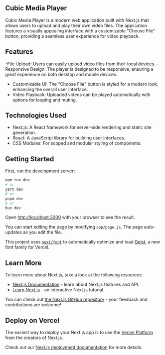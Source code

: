 ## Cubic Media Player

Cubic Media Player is a modern web application built with Next.js that allows users to upload and play their own video files. The application features a visually appealing interface with a customizable "Choose File" button, providing a seamless user experience for video playback.


## Features

-File Upload: Users can easily upload video files from their local devices.
-Responsive Design: The player is designed to be responsive, ensuring a great experience on both desktop and mobile devices.
- Customizable UI: The "Choose File" button is styled for a modern look, enhancing the overall user interface.
- Video Playback: Uploaded videos can be played automatically with options for looping and muting.

## Technologies Used
- Next.js: A React framework for server-side rendering and static site generation.
- React: A JavaScript library for building user interfaces.
- CSS Modules: For scoped and modular styling of components.


## Getting Started

First, run the development server:

```bash
npm run dev
# or
yarn dev
# or
pnpm dev
# or
bun dev
```

Open [http://localhost:3000](http://localhost:3000) with your browser to see the result.

You can start editing the page by modifying `app/page.js`. The page auto-updates as you edit the file.

This project uses [`next/font`](https://nextjs.org/docs/app/building-your-application/optimizing/fonts) to automatically optimize and load [Geist](https://vercel.com/font), a new font family for Vercel.

## Learn More

To learn more about Next.js, take a look at the following resources:

- [Next.js Documentation](https://nextjs.org/docs) - learn about Next.js features and API.
- [Learn Next.js](https://nextjs.org/learn) - an interactive Next.js tutorial.

You can check out [the Next.js GitHub repository](https://github.com/vercel/next.js) - your feedback and contributions are welcome!

## Deploy on Vercel

The easiest way to deploy your Next.js app is to use the [Vercel Platform](https://vercel.com/new?utm_medium=default-template&filter=next.js&utm_source=create-next-app&utm_campaign=create-next-app-readme) from the creators of Next.js.

Check out our [Next.js deployment documentation](https://nextjs.org/docs/app/building-your-application/deploying) for more details.


